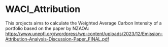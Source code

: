 # WACI_Attribution
This projects aims to calculate the Weighted Average Carbon Intensity of a portfolio based on the paper by NZAOA: https://www.unepfi.org/wordpress/wp-content/uploads/2023/12/Emission-Attribution-Analysis-Discussion-Paper_FINAL.pdf


